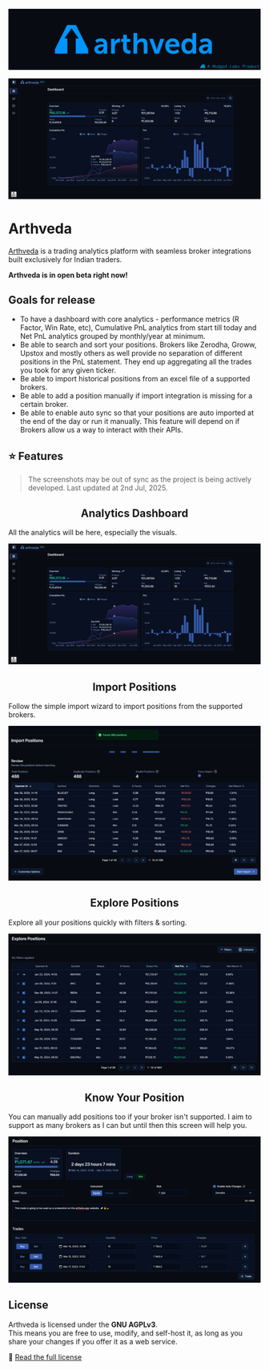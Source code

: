 <p align="center">
  <img src="./.github/screenshots/banner.png"  alt="arthveda banner" />
</p>

<p align="center">
  <img src="./.github/screenshots/dashboard.png" alt="analytics dashboard" />
<p>

# Arthveda

[Arthveda](http://arthveda.app) is a trading analytics platform with seamless broker integrations built exclusively for Indian traders.

**Arthveda is in open beta right now!**

## Goals for release

-   To have a dashboard with core analytics - performance metrics (R Factor, Win Rate, etc), Cumulative PnL analytics from start till today and Net PnL analytics grouped by monthly/year at minimum.
-   Be able to search and sort your positions. Brokers like Zerodha, Groww, Upstox and mostly others as well provide no separation of different positions in the PnL statement. They end up aggregating all the trades you took for any given ticker.
-   Be able to import historical positions from an excel file of a supported brokers.
-   Be able to add a position manually if import integration is missing for a certain broker.
-   Be able to enable auto sync so that your positions are auto imported at the end of the day or run it manually. This feature will depend on if Brokers allow us a way to interact with their APIs.

## ⭐ Features

> The screenshots may be out of sync as the project is being actively developed. Last updated at 2nd Jul, 2025.

<h2 align="center">Analytics Dashboard</h3>

All the analytics will be here, especially the visuals.

<p align="center">
<img src="./.github/screenshots/dashboard.png" alt="analytics dashboard" />
</p>

<h2 align="center">Import Positions</h3>

Follow the simple import wizard to import positions from the supported brokers.

<p align="center">
<img src="./.github/screenshots/import_positions.png" alt="import positions" />
</p>

<h2 align="center">Explore Positions</h3>

Explore all your positions quickly with filters & sorting.

<p align="center">
<img src="./.github/screenshots/explore_positions.png" alt="explore positions" />
</p>

<h2 align="center">Know Your Position</h3>

You can manually add positions too if your broker isn't supported.
I aim to support as many brokers as I can but until then this screen will help you.

<p align="center">
<img src="./.github/screenshots/position.png" alt="position details" />
</p>

## License

Arthveda is licensed under the **GNU AGPLv3**.  
This means you are free to use, modify, and self-host it, as long as you share your changes if you offer it as a web service.

🔗 [Read the full license](./LICENSE)
